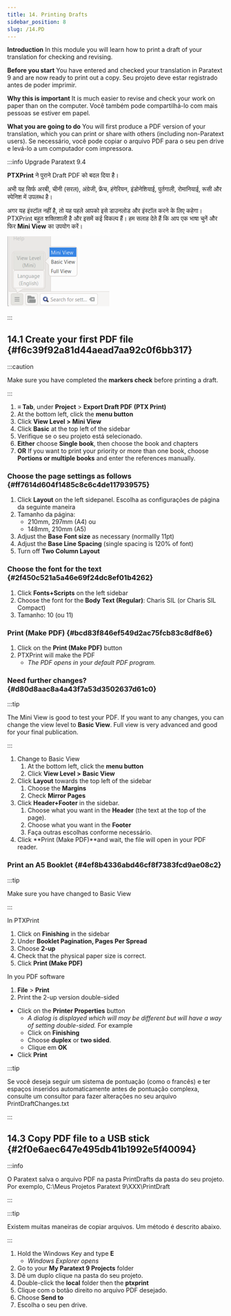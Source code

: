 ```yaml
---
title: 14. Printing Drafts
sidebar_position: 8
slug: /14.PD
---
```


**Introduction**  In this module you will learn how to print a draft of your translation for checking and revising.

**Before you start**  You have entered and checked your translation in Paratext 9 and are now ready to print out a copy. Seu projeto deve estar registrado antes de poder imprimir.

**Why this is important**  It is much easier to revise and check your work on paper than on the computer. Você também pode compartilhá-lo com mais pessoas se estiver em papel.

**What you are going to do**  You will first produce a PDF version of your translation, which you can print or share with others (including non-Paratext users). Se necessário, você pode copiar o arquivo PDF para o seu pen drive e levá-lo a um computador com impressora.

:::info Upgrade Paratext 9.4

<div class='notion-row'>
<div class='notion-column' style={{width: 'calc((100% - (min(32px, 4vw) * 1)) * 0.5)'}}>

**PTXPrint** ने पुराने Draft PDF को बदल दिया है।

अभी यह सिर्फ अरबी, चीनी (सरल), अंग्रेजी, फ्रेंच, हंगेरियन, इंडोनेशियाई, पुर्तगाली, रोमानियाई, रूसी और स्पेनिश में उपलब्ध है।

अगर यह इंस्टॉल नहीं है, तो यह पहले आपको इसे डाउनलोड और इंस्टॉल करने के लिए कहेगा। PTXPrint बहुत शक्तिशाली है और इसमें कई विकल्प हैं। हम सलाह देते हैं कि आप एक भाषा चुनें और फिर **Mini View** का उपयोग करें।

</div><div className='notion-spacer'></div>

<div class='notion-column' style={{width: 'calc((100% - (min(32px, 4vw) * 1)) * 0.5)'}}>

![](./1156349448.png)

</div><div className='notion-spacer'></div>
</div>

:::

## 14.1 Create your first PDF file {#f6c39f92a81d44aead7aa92c0f6bb317}

:::caution

Make sure you have completed the **markers check** before printing a draft.

:::

1. **≡ Tab**, under **Project** &gt; **Export Draft PDF** **(PTX Print)**
2. At the bottom left, click the **menu button**
3. Click **View Level &gt;**  **Mini View**
4. Click **Basic** at the top left of the sidebar
5. Verifique se o seu projeto está selecionado.
6. **Either** choose **Single book**, then choose the book and chapters
7. **OR** If you want to print your priority or more than one book, choose **Portions or multiple books** and enter the references manually.

### Choose the page settings as follows {#ff7614d604f1485c8c6c4de117939575}

1. Click **Layout** on the left sidepanel. Escolha as configurações de página da seguinte maneira
2. Tamanho da página:
   - 210mm, 297mm (A4) ou
   - 148mm, 210mm (A5)
3. Adjust the **Base Font size** as necessary (normallly 11pt)
4. Adjust the **Base Line Spacing** (single spacing is 120% of font)
5. Turn off **Two Column Layout**

### Choose the font for the text {#2f450c521a5a46e69f24dc8ef01b4262}

1. Click **Fonts+Scripts** on the left sidebar
2. Choose the font for the **Body Text (Regular)**: Charis SIL (or Charis SIL Compact)
3. Tamanho: 10 (ou 11)

### Print (Make PDF) {#bcd83f846ef549d2ac75fcb83c8df8e6}

1. Click on the **Print (Make PDF)** button
2. PTXPrint will make the PDF
   - _The PDF opens in your default PDF program._

### Need further changes? {#d80d8aac8a4a43f7a53d3502637d61c0}

:::tip

The Mini View is good to test your PDF. If you want to any changes, you can change the view level to **Basic View**. Full view is very advanced and good for your final publication.

:::

1. Change to Basic View
   1. At the bottom left, click the **menu button**
   2. Click **View Level >**  **Basic View**
2. Click **Layout** towards the top left of the sidebar
   1. Choose the **Margins**
   2. Check **Mirror Pages**
3. Click **Header+Footer** in the sidebar.
   1. Choose what you want in the **Header** (the text at the top of the page).
   2. Choose what you want in the **Footer**
   3. Faça outras escolhas conforme necessário.
4. Click \*\*Print (Make PDF)\*\*and wait, the file will open in your PDF reader.

### Print an A5 Booklet {#4ef8b4336abd46cf8f7383fcd9ae08c2}

:::tip

Make sure you have changed to Basic View

:::

In PTXPrint

1. Click on **Finishing** in the sidebar
2. Under **Booklet Pagination, Pages Per Spread**
3. Choose **2-up**
4. Check that the physical paper size is correct.
5. Click **Print (Make PDF)**

In you PDF software

1. **File** &gt; **Print**
2. Print the 2-up version double-sided

- Click on the **Printer Properties** button
  - _A dialog is displayed which will may be different but will have a way of setting double-sided._ For example
  - Click on **Finishing**
  - Choose **duplex** or **two sided**.
  - Clique em **OK**
- Click **Print**

:::tip

Se você deseja seguir um sistema de pontuação (como o francês) e ter espaços inseridos automaticamente antes de pontuação complexa, consulte um consultor para fazer alterações no seu arquivo PrintDraftChanges.txt

:::

## 14.3 Copy PDF file to a USB stick {#2f0e6aec647e495db41b1992e5f40094}

:::info

O Paratext salva o arquivo PDF na pasta PrintDrafts da pasta do seu projeto. Por exemplo, C:\\Meus Projetos Paratext 9\\XXX\\PrintDraft

:::

:::tip

Existem muitas maneiras de copiar arquivos. Um método é descrito abaixo.

:::

1. Hold the Windows Key and type **E**
   - _Windows Explorer opens_
2. Go to your **My Paratext 9 Projects** folder
3. Dê um duplo clique na pasta do seu projeto.
4. Double-click the **local** folder then the **ptxprint**
5. Clique com o botão direito no arquivo PDF desejado.
6. Choose **Send to**
7. Escolha o seu pen drive.
